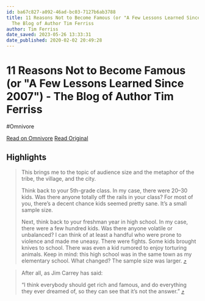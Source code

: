 ```yaml
---
id: ba67c827-a092-46ad-bc03-7127b6ab3788
title: 11 Reasons Not to Become Famous (or "A Few Lessons Learned Since 2007") -
  The Blog of Author Tim Ferriss
author: Tim Ferriss
date_saved: 2023-05-26 13:33:31
date_published: 2020-02-02 20:49:28
---
```


# 11 Reasons Not to Become Famous (or "A Few Lessons Learned Since 2007") - The Blog of Author Tim Ferriss
#Omnivore

[Read on Omnivore](https://omnivore.app/me/11-reasons-not-to-become-famous-or-a-few-lessons-learned-since-2-188591f6c20)
[Read Original](https://tim.blog/2020/02/02/reasons-to-not-become-famous)

## Highlights

> This brings me to the topic of audience size and the metaphor of the tribe, the village, and the city.
> 
> Think back to your 5th-grade class. In my case, there were 20–30 kids. Was there anyone totally off the rails in your class? For most of you, there’s a decent chance kids seemed pretty sane. It’s a small sample size.
> 
> Next, think back to your freshman year in high school. In my case, there were a few hundred kids. Was there anyone volatile or unbalanced? I can think of at least a handful who were prone to violence and made me uneasy. There were fights. Some kids brought knives to school. There was even a kid rumored to enjoy torturing animals. Keep in mind: this high school was in the same town as my elementary school. What changed? The sample size was larger. [⤴️](https://omnivore.app/me/11-reasons-not-to-become-famous-or-a-few-lessons-learned-since-2-188591f6c20#da717b49-f5bc-4ebb-b351-cb11875166ff) 

> After all, as Jim Carrey has said: 
> 
> “I think everybody should get rich and famous, and do everything they ever dreamed of, so they can see that it’s not the answer.” [⤴️](https://omnivore.app/me/11-reasons-not-to-become-famous-or-a-few-lessons-learned-since-2-188591f6c20#7de49bb2-c411-4e42-bfec-796b64f1b8d8) 

